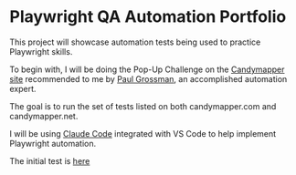 # Playwright QA Automation Portfolio

This project will showcase automation tests being used to practice Playwright skills.

To begin with, I will be doing the Pop-Up Challenge on the [Candymapper site](http://www.candymapper.com) recommended to me by [Paul Grossman](https://www.linkedin.com/in/pmgrossman/), an accomplished automation expert. 

The goal is to run the set of tests listed on both candymapper.com and candymapper.net.

I will be using [Claude Code](https://claude.com/product/claude-code) integrated with VS Code to help implement Playwright automation.

The initial test is [here](https://github.com/AlexMolCode/playwright-automation-tests/blob/main/tests/CandyMapper/candymappercom.spec.ts)
